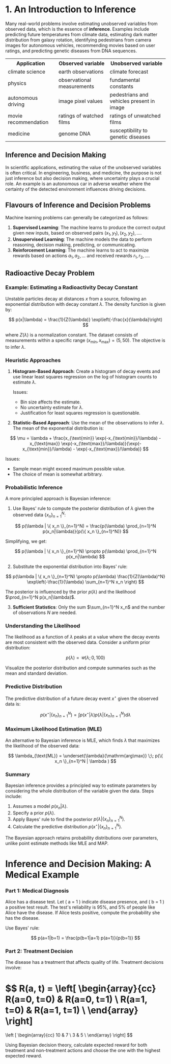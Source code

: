 
# 1. An Introduction to Inference

Many real-world problems involve estimating unobserved variables from observed data, which is the essence of **inference**. Examples include predicting future temperatures from climate data, estimating dark matter distribution from galaxy rotation, identifying pedestrians from camera images for autonomous vehicles, recommending movies based on user ratings, and predicting genetic diseases from DNA sequences.

<table>
    <tr>
        <th>Application</th>
        <th>Observed variable</th>
        <th>Unobserved variable</th>
    </tr>
    <tr>
        <td>climate science</td>
        <td>earth observations</td>
        <td>climate forecast</td>
    </tr>
    <tr>
        <td>physics</td>
        <td>observational measurements</td>
        <td>fundamental constants</td>
    </tr>
    <tr>
        <td>autonomous driving</td>
        <td>image pixel values</td>
        <td>pedestrians and vehicles present in image</td>
    </tr>
    <tr>
        <td>movie recommendation</td>
        <td>ratings of watched films</td>
        <td>ratings of unwatched films</td>
    </tr>
    <tr>
        <td>medicine</td>
        <td>genome DNA</td>
        <td>susceptibility to genetic diseases</td>
    </tr>
</table>

## Inference and Decision Making

In scientific applications, estimating the value of the unobserved variables is often critical. In engineering, business, and medicine, the purpose is not just inference but also decision making, where uncertainty plays a crucial role. An example is an autonomous car in adverse weather where the certainty of the detected environment influences driving decisions.

## Flavours of Inference and Decision Problems

Machine learning problems can generally be categorized as follows:

1. **Supervised Learning**: The machine learns to produce the correct output given new inputs, based on observed pairs $(x_1, y_1), (x_2, y_2), \ldots$.
2. **Unsupervised Learning**: The machine models the data to perform reasoning, decision making, predicting, or communicating.
3. **Reinforcement Learning**: The machine learns to act to maximize rewards based on actions $a_1, a_2, \ldots$ and received rewards $r_1, r_2, \ldots$.

## Radioactive Decay Problem

### Example: Estimating a Radioactivity Decay Constant

Unstable particles decay at distances $x$ from a source, following an exponential distribution with decay constant $\lambda$. The density function is given by:

$$
p(x|\lambda) = \frac{1}{Z(\lambda)} \exp\left(-\frac{x}{\lambda}\right)
$$

where $Z(\lambda)$ is a normalization constant. The dataset consists of measurements within a specific range $(x_{\text{min}}, x_{\text{max}}) = (5, 50)$. The objective is to infer $\lambda$.

### Heuristic Approaches

1. **Histogram-Based Approach**: Create a histogram of decay events and use linear least squares regression on the log of histogram counts to estimate $\lambda$.
   
   Issues:
   - Bin size affects the estimate.
   - No uncertainty estimate for $\lambda$.
   - Justification for least squares regression is questionable.

2. **Statistic-Based Approach**: Use the mean of the observations to infer $\lambda$. The mean of the exponential distribution is:

$$
\mu = \lambda + \frac{x_{\text{min}} \exp(-x_{\text{min}}/\lambda) - x_{\text{max}} \exp(-x_{\text{max}}/\lambda)}{\exp(-x_{\text{min}}/\lambda) - \exp(-x_{\text{max}}/\lambda)}
$$

   Issues:
   - Sample mean might exceed maximum possible value.
   - The choice of mean is somewhat arbitrary.

### Probabilistic Inference

A more principled approach is Bayesian inference:

1. Use Bayes' rule to compute the posterior distribution of $\lambda$ given the observed data $\{ x_n \}_{n=1}^N$:

$$
p(\lambda | \{ x_n \}_{n=1}^N) = \frac{p(\lambda) \prod_{n=1}^N p(x_n|\lambda)}{p(\{ x_n \}_{n=1}^N)}
$$

   Simplifying, we get:

$$
p(\lambda | \{ x_n \}_{n=1}^N) \propto p(\lambda) \prod_{n=1}^N p(x_n|\lambda)
$$

2. Substitute the exponential distribution into Bayes' rule:

$$
p(\lambda | \{ x_n \}_{n=1}^N) \propto p(\lambda) \frac{1}{Z(\lambda)^N} \exp\left(-\frac{1}{\lambda} \sum_{n=1}^N x_n \right)
$$

   The posterior is influenced by the prior $p(\lambda)$ and the likelihood $\prod_{n=1}^N p(x_n|\lambda)$.

3. **Sufficient Statistics**: Only the sum $\sum_{n=1}^N x_n$ and the number of observations $N$ are needed.

### Understanding the Likelihood

The likelihood as a function of $\lambda$ peaks at a value where the decay events are most consistent with the observed data. Consider a uniform prior distribution:

$$
p(\lambda) = \mathcal{U}(\lambda; 0, 100)
$$

Visualize the posterior distribution and compute summaries such as the mean and standard deviation.

### Predictive Distribution

The predictive distribution of a future decay event $x^\star$ given the observed data is:

$$
p(x^\star \lvert \{ x_n \}_{n=1}^N) = \int p(x^\star \lvert  \lambda) p(\lambda | \{ x_n \}_{n=1}^N) \text{d} \lambda
$$

### Maximum Likelihood Estimation (MLE)

An alternative to Bayesian inference is MLE, which finds $\lambda$ that maximizes the likelihood of the observed data:

$$
\lambda_{\text{ML}} = \underset{\lambda}{\mathrm{arg\max}} \;\; p(\{ x_n \}_{n=1}^N | \lambda )
$$

### Summary

Bayesian inference provides a principled way to estimate parameters by considering the whole distribution of the variable given the data. Steps include:

1. Assumes a model $p(x_n|\lambda)$.
2. Specify a prior $p(\lambda)$.
3. Apply Bayes' rule to find the posterior $p(\lambda|\{x_n\}_{n=1}^N)$.
4. Calculate the predictive distribution $p(x^\star |\{x_{n}\}_{n=1}^N)$.

The Bayesian approach retains probability distributions over parameters, unlike point estimate methods like MLE and MAP.

# Inference and Decision Making: A Medical Example

### Part 1: Medical Diagnosis

Alice has a disease test. Let \( a = 1 \) indicate disease presence, and \( b = 1 \) a positive test result. The test's reliability is 95%, and 5% of people like Alice have the disease. If Alice tests positive, compute the probability she has the disease.

Use Bayes' rule:

$$
p(a=1|b=1) = \frac{p(b=1|a=1) p(a=1)}{p(b=1)}
$$

### Part 2: Treatment Decision

The disease has a treatment that affects quality of life. Treatment decisions involve:

$$
R(a, t) = \left[ 
\begin{array}{cc}
R(a=0, t=0) & R(a=0, t=1) \\
R(a=1, t=0) & R(a=1, t=1) \\
\end{array}
\right] 
= 
\left [ \begin{array}{cc}
10 & 7 \\
3 & 5 \\
\end{array}
\right]
$$

Using Bayesian decision theory, calculate expected reward for both treatment and non-treatment actions and choose the one with the highest expected reward.
